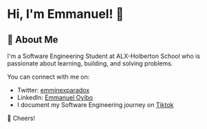 
# Hi, I'm Emmanuel! 👋


## 🚀 About Me
I'm a Software Engineering Student at ALX-Holberton School who is passionate about learning, building, and solving problems.

You can connect with me on:

- Twitter: [emminexparadox](https://twitter.com/emminexparadox)
- LinkedIn: [Emmanuel Oyibo](https://www.linkedin.com/in/emmanueloyibo2394/)
- I document my Software Engineering journey on [Tiktok](https://www.tiktok.com/@emminex_) 

🥂 Cheers!
